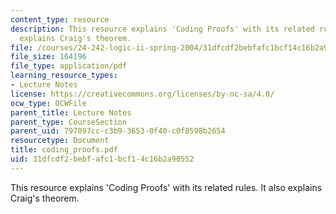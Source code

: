 ```yaml
---
content_type: resource
description: This resource explains 'Coding Proofs' with its related rules. It also
  explains Craig's theorem.
file: /courses/24-242-logic-ii-spring-2004/31dfcdf2bebfafc1bcf14c16b2a90552_coding_proofs.pdf
file_size: 164196
file_type: application/pdf
learning_resource_types:
- Lecture Notes
license: https://creativecommons.org/licenses/by-nc-sa/4.0/
ocw_type: OCWFile
parent_title: Lecture Notes
parent_type: CourseSection
parent_uid: 797097cc-c3b9-3653-0f40-c0f8598b2654
resourcetype: Document
title: coding_proofs.pdf
uid: 31dfcdf2-bebf-afc1-bcf1-4c16b2a90552
---
```

This resource explains 'Coding Proofs' with its related rules. It also explains Craig's theorem.